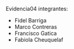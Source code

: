 Evidencia04
integrantes:
- Fidel Barriga
- Marco Contreras
- Francisco Gatica
- Fabiola Cheuquelaf 
